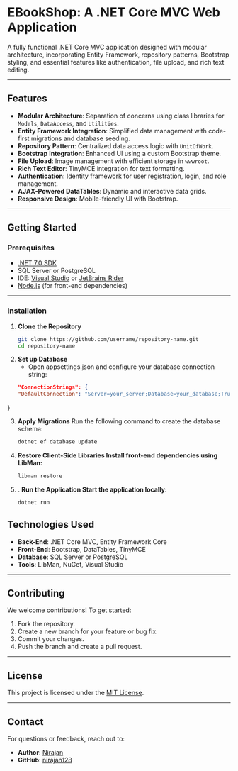 # EBookShop: A .NET Core MVC Web Application

A fully functional .NET Core MVC application designed with modular architecture, incorporating Entity Framework, repository patterns, Bootstrap styling, and essential features like authentication, file upload, and rich text editing.

---

## Features

- **Modular Architecture**: Separation of concerns using class libraries for `Models`, `DataAccess`, and `Utilities`.
- **Entity Framework Integration**: Simplified data management with code-first migrations and database seeding.
- **Repository Pattern**: Centralized data access logic with `UnitOfWork`.
- **Bootstrap Integration**: Enhanced UI using a custom Bootstrap theme.
- **File Upload**: Image management with efficient storage in `wwwroot`.
- **Rich Text Editor**: TinyMCE integration for text formatting.
- **Authentication**: Identity framework for user registration, login, and role management.
- **AJAX-Powered DataTables**: Dynamic and interactive data grids.
- **Responsive Design**: Mobile-friendly UI with Bootstrap.

---

## Getting Started

### Prerequisites

- [.NET 7.0 SDK](https://dotnet.microsoft.com/download/dotnet/7.0)
- SQL Server or PostgreSQL
- IDE: [Visual Studio](https://visualstudio.microsoft.com/) or [JetBrains Rider](https://www.jetbrains.com/rider/)
- [Node.js](https://nodejs.org/) (for front-end dependencies)

---

### Installation

1. **Clone the Repository**
   ```bash
   git clone https://github.com/username/repository-name.git
   cd repository-name

2.  **Set up Database**
	- Open appsettings.json and configure your database connection string:
	``` json
	"ConnectionStrings": {
    "DefaultConnection": "Server=your_server;Database=your_database;Trusted_Connection=True;"
   }

3. **Apply Migrations**
   Run the following command to create the database schema:
   ```bash
   dotnet ef database update

4. **Restore Client-Side Libraries Install front-end dependencies using LibMan:**
   ```bash
   libman restore

5. . **Run the Application Start the application locally:**
   ```bash
   dotnet run

## Technologies Used

- **Back-End**: .NET Core MVC, Entity Framework Core  
- **Front-End**: Bootstrap, DataTables, TinyMCE  
- **Database**: SQL Server or PostgreSQL  
- **Tools**: LibMan, NuGet, Visual Studio  

---

## Contributing

We welcome contributions! To get started:

1. Fork the repository.  
2. Create a new branch for your feature or bug fix.  
3. Commit your changes.  
4. Push the branch and create a pull request.  

---

## License

This project is licensed under the [MIT License](LICENSE).

---

## Contact

For questions or feedback, reach out to:

- **Author**: [Nirajan](mailto:nirajanshrestha672@gmail.com)  
- **GitHub**: [nirajan128](https://github.com/nirajan128)


